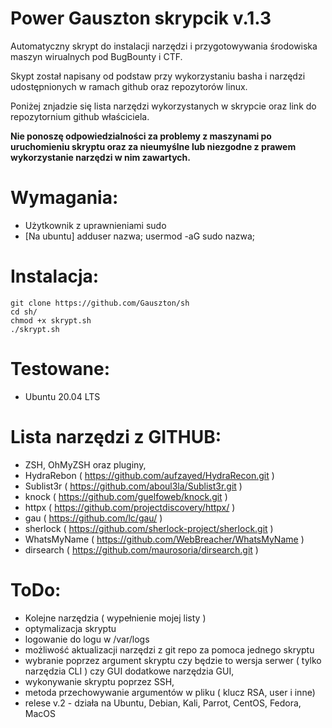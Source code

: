 Power Gauszton skrypcik v.1.3
==========================

 Automatyczny skrypt do instalacji narzędzi i przygotowywania środowiska maszyn wirualnych pod BugBounty i CTF.

 Skypt został napisany od podstaw przy wykorzystaniu basha i narzędzi udostępnionych w ramach github oraz repozytorów linux.

 Poniżej znjadzie się lista narzędzi wykorzystanych w skrypcie oraz link do repozytornium github właściciela.

 **Nie ponoszę odpowiedzialności za problemy z maszynami po uruchomieniu skryptu oraz za nieumyślne lub niezgodne z prawem wykorzystanie narzędzi w nim zawartych.**

Wymagania: 
=======
  - Użytkownik z uprawnieniami sudo 
  - [Na ubuntu] adduser nazwa; usermod -aG sudo nazwa;

Instalacja:
=======
```
git clone https://github.com/Gauszton/sh
cd sh/
chmod +x skrypt.sh
./skrypt.sh
```
Testowane:
=======
  - Ubuntu 20.04 LTS 

Lista narzędzi z GITHUB: 
=======
  - ZSH, OhMyZSH oraz pluginy,
  - HydraRebon ( https://github.com/aufzayed/HydraRecon.git )
  - Sublist3r ( https://github.com/aboul3la/Sublist3r.git )
  - knock ( https://github.com/guelfoweb/knock.git )
  - httpx ( https://github.com/projectdiscovery/httpx/ )
  - gau ( https://github.com/lc/gau/ )
  - sherlock ( https://github.com/sherlock-project/sherlock.git )
  - WhatsMyName ( https://github.com/WebBreacher/WhatsMyName )
  - dirsearch ( https://github.com/maurosoria/dirsearch.git )

ToDo:
=======
 - Kolejne narzędzia ( wypełnienie mojej listy )
 - optymalizacja skryptu 
 - logowanie do logu w /var/logs
 - możliwość aktualizacji narzędzi z git repo za pomoca jednego skryptu 
 - wybranie poprzez argument skryptu czy będzie to wersja serwer ( tylko narzędzia CLI ) czy GUI dodatkowe narzędzia GUI, 
 - wykonywanie skryptu poprzez SSH, 
 - metoda przechowywanie argumentów w pliku ( klucz RSA, user i inne) 
 - relese v.2 - działa na Ubuntu, Debian, Kali, Parrot, CentOS, Fedora, MacOS